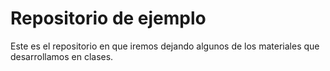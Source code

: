 # Repositorio de ejemplo

Este es el repositorio en que iremos dejando algunos de los materiales que desarrollamos en clases.
